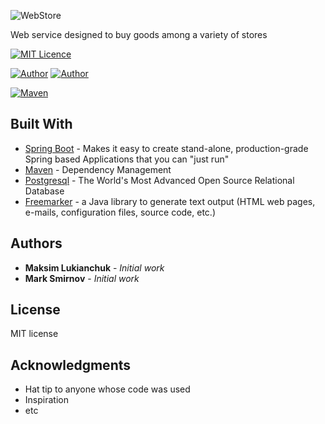 ![WebStore](http://www.imageup.ru/img158/3216191/web-store4x.png)

Web service designed to buy goods among a variety of stores

[![MIT Licence](https://badges.frapsoft.com/os/mit/mit.svg?v=103)](https://opensource.org/licenses/mit-license.php)

[![Author](https://img.shields.io/badge/author-MaximLukianchuk-lightgrey.svg)](https://github.com/MaximLukianchuk)
[![Author](https://img.shields.io/badge/author-MarkSmirnov13-lightgrey.svg)](https://github.com/MarkSmirnov13)

[![Maven](https://img.shields.io/badge/maven-v4.0.0-blue.svg)](https://maven.apache.org/)


## Built With
* [Spring Boot](https://spring.io/projects/spring-boot) - Makes it easy to create stand-alone, production-grade Spring based Applications that you can "just run"
* [Maven](https://maven.apache.org/) - Dependency Management
* [Postgresql](https://www.postgresql.org/) - The World's Most Advanced Open Source Relational Database
* [Freemarker](https://freemarker.apache.org/) - a Java library to generate text output (HTML web pages, e-mails, configuration files, source code, etc.)

## Authors
* **Maksim Lukianchuk** - *Initial work*
* **Mark Smirnov** - *Initial work*

## License
MIT license

## Acknowledgments
* Hat tip to anyone whose code was used
* Inspiration
* etc

